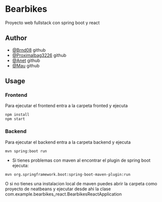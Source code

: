 # Bearbikes
Proyecto web fullstack con spring boot y react

## Author

- [@Brnd08](https://github.com/Brnd08) github
- [@Proximalbag3226](https://github.com/Proximalbag3226) github
- [@Anet](https://github.com/AnetQuiroz) github
- [@Mau](https://github.com/Mau439yt) github


## Usage
### Frontend
Para ejecutar el frontend entra a la carpeta fronted y ejecuta 
```
npm install
npm start
```

### Backend
Para ejecutar el backend entra a la carpeta backend y ejecuta 
```
mvn spring:boot run
```
* Si tienes problemas con maven al encontrar el plugin de spring boot ejecuta:
```
mvn org.springframework.boot:spring-boot-maven-plugin:run
```
O si no tienes una instalacion local de maven puedes abrir la carpeta como proyecto de neatbeans y ejecutar desde ahi la clase com.example.bearbikes_react.BearbikesReactApplication
